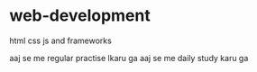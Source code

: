 # web-development
html css js and frameworks

aaj se me regular practise lkaru ga
aaj se me daily study karu ga

